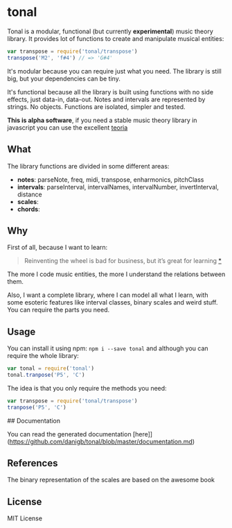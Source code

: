 # tonal

Tonal is a modular, functional (but currently __experimental__) music theory library. It provides lot of functions to create and manipulate musical entities:

```js
var transpose = require('tonal/transpose')
transpose('M2', 'f#4') // => 'G#4'
```

It's modular because you can require just what you need. The library is still big, but your dependencies can be tiny.

It's functional because all the library is built using functions with no side effects, just data-in, data-out. Notes and intervals are represented by strings. No objects. Functions are isolated, simpler and tested.

__This is alpha software__, if you need a stable music theory library in javascript you can use the excellent [teoria](https://github.com/saebekassebil/teoria)

## What

The library functions are divided in some different areas:

- __notes__: parseNote, freq, midi, transpose, enharmonics, pitchClass
- __intervals__: parseInterval, intervalNames, intervalNumber, invertInterval, distance
- __scales__:
- __chords__:

## Why

First of all, because I want to learn:

> Reinventing the wheel is bad for business, but it’s great for learning
[*](http://philipwalton.com/articles/how-to-become-a-great-front-end-engineer)

The more I code music entities, the more I understand the relations between them.

Also, I want a complete library, where I can model all what I learn, with some esoteric features like interval classes, binary scales and weird stuff. You can require the parts you need.

## Usage

You can install it using npm: `npm i --save tonal` and although you can require the whole library:

```js
var tonal = require('tonal')
tonal.tranpose('P5', 'C')
```

The idea is that you only require the methods you need:

```js
var transpose = require('tonal/transpose')
tranpose('P5', 'C')
```

## Documentation

You can read the generated documentation [here]](https://github.com/danigb/tonal/blob/master/documentation.md)

## References

The binary representation of the scales are based on the awesome book

## License

MIT License

